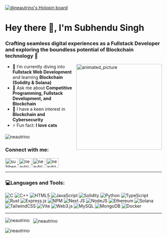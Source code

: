 [![@neautrino's Holopin board](https://holopin.me/neautrino)](https://holopin.io/@neautrino)

# Hey there 👋, I'm Subhendu Singh  
### Crafting seamless digital experiences as a Fullstack Developer and exploring the boundless potential of Blockchain technology 🚀  

<img align="right" alt="animated_picture" width="275" src="https://miro.medium.com/max/1272/1*ZSVmWGcc1weENb0ShawWxw.gif">

- 🌱 I’m currently diving into **Fullstack Web Development** and learning **Blockchain (Solidity & Solana)**  
- 💬 Ask me about **Competitive Programming, Fullstack Development, and Blockchain**  
- 🎯 I have a keen interest in **Blockchain and Cybersecurity**  
- ⚡ Fun fact: **I love cats**

<p align="left">
  <img src="https://komarev.com/ghpvc/?username=neautrino&label=Profile%20views&color=0e75b6&style=flat" alt="neautrino" />
</p>

### Connect with me:
<p align="left">
  <a href="https://linkedin.com/in/subhendu-singh-4258b9244" target="blank">
    <img align="center" src="https://raw.githubusercontent.com/rahuldkjain/github-profile-readme-generator/master/src/images/icons/Social/linked-in-alt.svg" alt="subhendu singh" height="30" width="40" />
  </a>
  <a href="https://x.com/Neautrino_08" target="blank">
    <img align="center" src="https://raw.githubusercontent.com/rahuldkjain/github-profile-readme-generator/master/src/images/icons/Social/twitter.svg" alt="neautrino" height="30" width="40" />
  </a>
  <a href="https://www.leetcode.com/neautrino" target="blank">
    <img align="center" src="https://raw.githubusercontent.com/rahuldkjain/github-profile-readme-generator/master/src/images/icons/Social/leet-code.svg" alt="neautrino" height="30" width="40" />
  </a>
  <a href="https://auth.geeksforgeeks.org/user/neautrino" target="blank">
    <img align="center" src="https://raw.githubusercontent.com/rahuldkjain/github-profile-readme-generator/master/src/images/icons/Social/geeks-for-geeks.svg" alt="neautrino" height="30" width="40" />
  </a>
</p>

---

### 💻Languages and Tools:
![C](https://img.shields.io/badge/c-%2300599C.svg?style=plastic&logo=c&logoColor=white) ![C++](https://img.shields.io/badge/c++-%2300599C.svg?style=plastic&logo=c%2B%2B&logoColor=white) ![HTML5](https://img.shields.io/badge/html5-%23E34F26.svg?style=plastic&logo=html5&logoColor=white) ![JavaScript](https://img.shields.io/badge/javascript-%23323330.svg?style=plastic&logo=javascript&logoColor=%23F7DF1E) ![Solidity](https://img.shields.io/badge/Solidity-%23363636.svg?style=plastic&logo=solidity&logoColor=white) ![Python](https://img.shields.io/badge/python-3670A0?style=plastic&logo=python&logoColor=ffdd54) ![TypeScript](https://img.shields.io/badge/typescript-%23007ACC.svg?style=plastic&logo=typescript&logoColor=white) ![Rust](https://img.shields.io/badge/rust-%23000000.svg?style=plastic&logo=rust&logoColor=white)  ![Express.js](https://img.shields.io/badge/express.js-%23404d59.svg?style=plastic&logo=express&logoColor=%2361DAFB) ![NPM](https://img.shields.io/badge/NPM-%23CB3837.svg?style=plastic&logo=npm&logoColor=white) ![Next JS](https://img.shields.io/badge/Next-black?style=plastic&logo=next.js&logoColor=white) ![NodeJS](https://img.shields.io/badge/node.js-6DA55F?style=plastic&logo=node.js&logoColor=white) ![Ethereum](https://img.shields.io/badge/Ethereum-3C3C3D?style=plastic&logo=ethereum&logoColor=white) 
 ![Solana](https://img.shields.io/badge/Solana-%23000000.svg?style=plastic&logo=solana&logoColor=#00FFA3)
 ![TailwindCSS](https://img.shields.io/badge/tailwindcss-%2338B2AC.svg?style=plastic&logo=tailwind-css&logoColor=white) ![Vite](https://img.shields.io/badge/vite-%23646CFF.svg?style=plastic&logo=vite&logoColor=white) ![Web3.js](https://img.shields.io/badge/web3.js-F16822?style=plastic&logo=web3.js&logoColor=white) ![MySQL](https://img.shields.io/badge/mysql-4479A1.svg?style=plastic&logo=mysql&logoColor=white) ![MongoDB](https://img.shields.io/badge/MongoDB-%234ea94b.svg?style=plastic&logo=mongodb&logoColor=white) ![Docker](https://img.shields.io/badge/docker-%230db7ed.svg?style=plastic&logo=docker&logoColor=white)

---

<p>

  <img align="left" src="https://github-readme-stats.vercel.app/api/top-langs/?username=Neautrino&theme=dark&hide_border=false&include_all_commits=true&count_private=true&layout=compact&hide=python" alt="neautrino" />
</p>

<p>&nbsp;
  <img align="center" src="https://github-readme-stats.vercel.app/api?username=Neautrino&theme=dark&hide_border=false&include_all_commits=true&count_private=true" alt="neautrino" />
</p>

<p>
  <img align="center" src="https://github-readme-streak-stats.herokuapp.com/?user=Neautrino&theme=dark&hide_border=false" alt="neautrino" />
</p>
